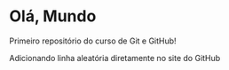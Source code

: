 # Olá, Mundo
 Primeiro repositório do curso de Git e GitHub!

Adicionando linha aleatória diretamente no site do GitHub